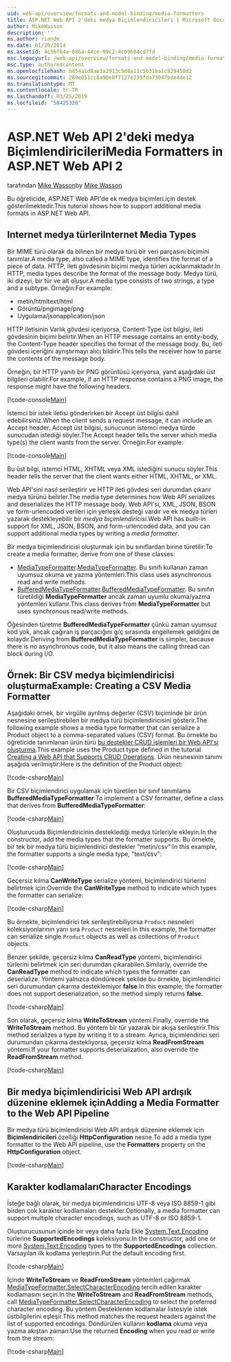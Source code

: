 ```yaml
---
uid: web-api/overview/formats-and-model-binding/media-formatters
title: ASP.NET Web API 2'deki medya Biçimlendiricileri | Microsoft Docs
author: MikeWasson
description: ''
ms.author: riande
ms.date: 01/20/2014
ms.assetid: 4c56f64a-086a-44ce-99c2-4c69604cd7fd
msc.legacyurl: /web-api/overview/formats-and-model-binding/media-formatters
msc.type: authoredcontent
ms.openlocfilehash: bd54a1d8ae3a2913c9d8a11c5b31ba1c829450d2
ms.sourcegitcommit: 289e051cc8a90e8f7127e239fda73047bde4de12
ms.translationtype: MT
ms.contentlocale: tr-TR
ms.lasthandoff: 03/25/2019
ms.locfileid: "58425320"
---
```

<a name="media-formatters-in-aspnet-web-api-2"></a><span data-ttu-id="0afff-102">ASP.NET Web API 2'deki medya Biçimlendiricileri</span><span class="sxs-lookup"><span data-stu-id="0afff-102">Media Formatters in ASP.NET Web API 2</span></span>
====================
<span data-ttu-id="0afff-103">tarafından [Mike Wasson](https://github.com/MikeWasson)</span><span class="sxs-lookup"><span data-stu-id="0afff-103">by [Mike Wasson](https://github.com/MikeWasson)</span></span>

<span data-ttu-id="0afff-104">Bu öğreticide, ASP.NET Web API'de ek medya biçimleri için destek gösterilmektedir.</span><span class="sxs-lookup"><span data-stu-id="0afff-104">This tutorial shows how to support additional media formats in ASP.NET Web API.</span></span>

## <a name="internet-media-types"></a><span data-ttu-id="0afff-105">Internet medya türleri</span><span class="sxs-lookup"><span data-stu-id="0afff-105">Internet Media Types</span></span>

<span data-ttu-id="0afff-106">Bir MIME türü olarak da bilinen bir medya türü bir veri parçasını biçimini tanımlar.</span><span class="sxs-lookup"><span data-stu-id="0afff-106">A media type, also called a MIME type, identifies the format of a piece of data.</span></span> <span data-ttu-id="0afff-107">HTTP, ileti gövdesinin biçimi medya türleri açıklanmaktadır.</span><span class="sxs-lookup"><span data-stu-id="0afff-107">In HTTP, media types describe the format of the message body.</span></span> <span data-ttu-id="0afff-108">Medya türü, iki dizeyi, bir tür ve alt oluşur.</span><span class="sxs-lookup"><span data-stu-id="0afff-108">A media type consists of two strings, a type and a subtype.</span></span> <span data-ttu-id="0afff-109">Örneğin:</span><span class="sxs-lookup"><span data-stu-id="0afff-109">For example:</span></span>

- <span data-ttu-id="0afff-110">metin/html</span><span class="sxs-lookup"><span data-stu-id="0afff-110">text/html</span></span>
- <span data-ttu-id="0afff-111">Görüntü/png</span><span class="sxs-lookup"><span data-stu-id="0afff-111">image/png</span></span>
- <span data-ttu-id="0afff-112">Uygulama/json</span><span class="sxs-lookup"><span data-stu-id="0afff-112">application/json</span></span>

<span data-ttu-id="0afff-113">HTTP iletisinin Varlık gövdesi içeriyorsa, Content-Type üst bilgisi, ileti gövdesinin biçimi belirtir.</span><span class="sxs-lookup"><span data-stu-id="0afff-113">When an HTTP message contains an entity-body, the Content-Type header specifies the format of the message body.</span></span> <span data-ttu-id="0afff-114">Bu, ileti gövdesi içeriğini ayrıştırmayı alıcı bildirir.</span><span class="sxs-lookup"><span data-stu-id="0afff-114">This tells the receiver how to parse the contents of the message body.</span></span>

<span data-ttu-id="0afff-115">Örneğin, bir HTTP yanıtı bir PNG görüntüsü içeriyorsa, yanıt aşağıdaki üst bilgileri olabilir.</span><span class="sxs-lookup"><span data-stu-id="0afff-115">For example, if an HTTP response contains a PNG image, the response might have the following headers.</span></span>

[!code-console[Main](media-formatters/samples/sample1.cmd)]

<span data-ttu-id="0afff-116">İstemci bir istek iletisi gönderirken bir Accept üst bilgisi dahil edebilirsiniz.</span><span class="sxs-lookup"><span data-stu-id="0afff-116">When the client sends a request message, it can include an Accept header.</span></span> <span data-ttu-id="0afff-117">Accept üst bilgisi, sunucunun istemci medya türde sunucudan istediği söyler.</span><span class="sxs-lookup"><span data-stu-id="0afff-117">The Accept header tells the server which media type(s) the client wants from the server.</span></span> <span data-ttu-id="0afff-118">Örneğin:</span><span class="sxs-lookup"><span data-stu-id="0afff-118">For example:</span></span>

[!code-console[Main](media-formatters/samples/sample2.cmd)]

<span data-ttu-id="0afff-119">Bu üst bilgi, istemci HTML, XHTML veya XML istediğini sunucu söyler.</span><span class="sxs-lookup"><span data-stu-id="0afff-119">This header tells the server that the client wants either HTML, XHTML, or XML.</span></span>

<span data-ttu-id="0afff-120">Web API'sini nasıl serileştirir ve HTTP ileti gövdesi seri durumdan çıkarır medya türünü belirler.</span><span class="sxs-lookup"><span data-stu-id="0afff-120">The media type determines how Web API serializes and deserializes the HTTP message body.</span></span> <span data-ttu-id="0afff-121">Web API'si, XML, JSON, BSON ve form-urlencoded verileri için yerleşik desteği vardır ve ek medya türleri yazarak destekleyebilir bir *medya biçimlendiricisi*.</span><span class="sxs-lookup"><span data-stu-id="0afff-121">Web API has built-in support for XML, JSON, BSON, and form-urlencoded data, and you can support additional media types by writing a *media formatter*.</span></span>

<span data-ttu-id="0afff-122">Bir medya biçimlendiricisi oluşturmak için bu sınıflardan birine türetilir:</span><span class="sxs-lookup"><span data-stu-id="0afff-122">To create a media formatter, derive from one of these classes:</span></span>

- <span data-ttu-id="0afff-123">[MediaTypeFormatter](https://msdn.microsoft.com/library/system.net.http.formatting.mediatypeformatter.aspx).</span><span class="sxs-lookup"><span data-stu-id="0afff-123">[MediaTypeFormatter](https://msdn.microsoft.com/library/system.net.http.formatting.mediatypeformatter.aspx).</span></span> <span data-ttu-id="0afff-124">Bu sınıfı kullanan zaman uyumsuz okuma ve yazma yöntemleri.</span><span class="sxs-lookup"><span data-stu-id="0afff-124">This class uses asynchronous read and write methods.</span></span>
- <span data-ttu-id="0afff-125">[BufferedMediaTypeFormatter](https://msdn.microsoft.com/library/system.net.http.formatting.bufferedmediatypeformatter.aspx).</span><span class="sxs-lookup"><span data-stu-id="0afff-125">[BufferedMediaTypeFormatter](https://msdn.microsoft.com/library/system.net.http.formatting.bufferedmediatypeformatter.aspx).</span></span> <span data-ttu-id="0afff-126">Bu sınıfın türetildiği **MediaTypeFormatter** ancak zaman uyumlu okuma/yazma yöntemleri kullanır.</span><span class="sxs-lookup"><span data-stu-id="0afff-126">This class derives from **MediaTypeFormatter** but uses synchronous read/write methods.</span></span>

<span data-ttu-id="0afff-127">Öğesinden türetme **BufferedMediaTypeFormatter** çünkü zaman uyumsuz kod yok, ancak çağıran iş parçacığını g/ç sırasında engellemek geldiğini de kolaydır.</span><span class="sxs-lookup"><span data-stu-id="0afff-127">Deriving from **BufferedMediaTypeFormatter** is simpler, because there is no asynchronous code, but it also means the calling thread can block during I/O.</span></span>

## <a name="example-creating-a-csv-media-formatter"></a><span data-ttu-id="0afff-128">Örnek: Bir CSV medya biçimlendiricisi oluşturma</span><span class="sxs-lookup"><span data-stu-id="0afff-128">Example: Creating a CSV Media Formatter</span></span>

<span data-ttu-id="0afff-129">Aşağıdaki örnek, bir virgülle ayrılmış değerler (CSV) biçiminde bir ürün nesnesine serileştirebilen bir medya türü biçimlendiricisini gösterir.</span><span class="sxs-lookup"><span data-stu-id="0afff-129">The following example shows a media type formatter that can serialize a Product object to a comma-separated values (CSV) format.</span></span> <span data-ttu-id="0afff-130">Bu örnekte bu öğreticide tanımlanan ürün türü [bu destekler CRUD işlemleri bir Web API'si oluşturma](../older-versions/creating-a-web-api-that-supports-crud-operations.md).</span><span class="sxs-lookup"><span data-stu-id="0afff-130">This example uses the Product type defined in the tutorial [Creating a Web API that Supports CRUD Operations](../older-versions/creating-a-web-api-that-supports-crud-operations.md).</span></span> <span data-ttu-id="0afff-131">Ürün nesnesinin tanımı aşağıda verilmiştir:</span><span class="sxs-lookup"><span data-stu-id="0afff-131">Here is the definition of the Product object:</span></span>

[!code-csharp[Main](media-formatters/samples/sample3.cs)]

<span data-ttu-id="0afff-132">Bir CSV biçimlendirici uygulamak için türetilen bir sınıf tanımlama **BufferedMediaTypeFormatter**:</span><span class="sxs-lookup"><span data-stu-id="0afff-132">To implement a CSV formatter, define a class that derives from **BufferedMediaTypeFormatter**:</span></span>

[!code-csharp[Main](media-formatters/samples/sample4.cs)]

<span data-ttu-id="0afff-133">Oluşturucuda Biçimlendiricinin desteklediği medya türleriyle ekleyin.</span><span class="sxs-lookup"><span data-stu-id="0afff-133">In the constructor, add the media types that the formatter supports.</span></span> <span data-ttu-id="0afff-134">Bu örnekte, bir tek bir medya türü biçimlendirici destekler &quot;metin/csv&quot;:</span><span class="sxs-lookup"><span data-stu-id="0afff-134">In this example, the formatter supports a single media type, &quot;text/csv&quot;:</span></span>

[!code-csharp[Main](media-formatters/samples/sample5.cs)]

<span data-ttu-id="0afff-135">Geçersiz kılma **CanWriteType** serialize yöntemi, biçimlendirici türlerini belirtmek için:</span><span class="sxs-lookup"><span data-stu-id="0afff-135">Override the **CanWriteType** method to indicate which types the formatter can serialize:</span></span>

[!code-csharp[Main](media-formatters/samples/sample6.cs)]

<span data-ttu-id="0afff-136">Bu örnekte, biçimlendirici tek serileştirebiliyorsa `Product` nesneleri koleksiyonlarının yanı sıra `Product` nesneleri.</span><span class="sxs-lookup"><span data-stu-id="0afff-136">In this example, the formatter can serialize single `Product` objects as well as collections of `Product` objects.</span></span>

<span data-ttu-id="0afff-137">Benzer şekilde, geçersiz kılma **CanReadType** yöntemi, biçimlendirici türlerini belirtmek için seri durumdan çıkarabilen.</span><span class="sxs-lookup"><span data-stu-id="0afff-137">Similarly, override the **CanReadType** method to indicate which types the formatter can deserialize.</span></span> <span data-ttu-id="0afff-138">Yöntemi yalnızca döndürecek şekilde bu örnekte, biçimlendirici seri durumundan çıkarma desteklemiyor **false**.</span><span class="sxs-lookup"><span data-stu-id="0afff-138">In this example, the formatter does not support deserialization, so the method simply returns **false**.</span></span>

[!code-csharp[Main](media-formatters/samples/sample7.cs)]

<span data-ttu-id="0afff-139">Son olarak, geçersiz kılma **WriteToStream** yöntemi.</span><span class="sxs-lookup"><span data-stu-id="0afff-139">Finally, override the **WriteToStream** method.</span></span> <span data-ttu-id="0afff-140">Bu yöntem bir tür yazarak bir akışa serileştirir.</span><span class="sxs-lookup"><span data-stu-id="0afff-140">This method serializes a type by writing it to a stream.</span></span> <span data-ttu-id="0afff-141">Ayrıca, biçimlendirici seri durumundan çıkarma destekliyorsa, geçersiz kılma **ReadFromStream** yöntemi.</span><span class="sxs-lookup"><span data-stu-id="0afff-141">If your formatter supports deserialization, also override the **ReadFromStream** method.</span></span>

[!code-csharp[Main](media-formatters/samples/sample8.cs)]

## <a name="adding-a-media-formatter-to-the-web-api-pipeline"></a><span data-ttu-id="0afff-142">Bir medya biçimlendiricisi Web API ardışık düzenine eklemek için</span><span class="sxs-lookup"><span data-stu-id="0afff-142">Adding a Media Formatter to the Web API Pipeline</span></span>

<span data-ttu-id="0afff-143">Bir medya türü biçimlendiricisi Web API ardışık düzenine eklemek için **Biçimlendiricileri** özelliği **HttpConfiguration** nesne.</span><span class="sxs-lookup"><span data-stu-id="0afff-143">To add a media type formatter to the Web API pipeline, use the **Formatters** property on the **HttpConfiguration** object.</span></span>

[!code-csharp[Main](media-formatters/samples/sample9.cs)]

## <a name="character-encodings"></a><span data-ttu-id="0afff-144">Karakter kodlamaları</span><span class="sxs-lookup"><span data-stu-id="0afff-144">Character Encodings</span></span>

<span data-ttu-id="0afff-145">İsteğe bağlı olarak, bir medya biçimlendiricisi UTF-8 veya ISO 8859-1 gibi birden çok karakter kodlamaları destekler.</span><span class="sxs-lookup"><span data-stu-id="0afff-145">Optionally, a media formatter can support multiple character encodings, such as UTF-8 or ISO 8859-1.</span></span>

<span data-ttu-id="0afff-146">Oluşturucusunun içinde bir veya daha fazla Ekle [System.Text.Encoding](https://msdn.microsoft.com/library/system.text.encoding.aspx) türlerine **SupportedEncodings** koleksiyonu.</span><span class="sxs-lookup"><span data-stu-id="0afff-146">In the constructor, add one or more [System.Text.Encoding](https://msdn.microsoft.com/library/system.text.encoding.aspx) types to the **SupportedEncodings** collection.</span></span> <span data-ttu-id="0afff-147">Varsayılan ilk kodlama yerleştirin.</span><span class="sxs-lookup"><span data-stu-id="0afff-147">Put the default encoding first.</span></span>

[!code-csharp[Main](media-formatters/samples/sample10.cs?highlight=6-7)]

<span data-ttu-id="0afff-148">İçinde **WriteToStream** ve **ReadFromStream** yöntemleri çağırmak [MediaTypeFormatter.SelectCharacterEncoding](https://msdn.microsoft.com/library/hh969054.aspx) tercih edilen karakter kodlamasını seçin.</span><span class="sxs-lookup"><span data-stu-id="0afff-148">In the **WriteToStream** and **ReadFromStream** methods, call [MediaTypeFormatter.SelectCharacterEncoding](https://msdn.microsoft.com/library/hh969054.aspx) to select the preferred character encoding.</span></span> <span data-ttu-id="0afff-149">Bu yöntem Desteklenen kodlamalar listesiyle istek üstbilgilerini eşleşir.</span><span class="sxs-lookup"><span data-stu-id="0afff-149">This method matches the request headers against the list of supported encodings.</span></span> <span data-ttu-id="0afff-150">Döndürülen kullanın **kodlama** okuma veya yazma akıştan zaman:</span><span class="sxs-lookup"><span data-stu-id="0afff-150">Use the returned **Encoding** when you read or write from the stream:</span></span>

[!code-csharp[Main](media-formatters/samples/sample11.cs?highlight=3,5)]
